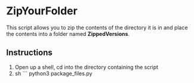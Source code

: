 # ZipYourFolder
This script allows you to zip the contents of the directory it is in and place the contents into a folder named **ZippedVersions**.

## Instructions
1. Open up a shell, cd into the directory containing the script
2. sh ```
python3 package_files.py
```

